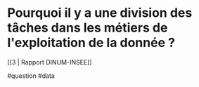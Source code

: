# Pourquoi il y a une division des tâches dans les métiers de l'exploitation de la  donnée ?

[[3 | Rapport DINUM-INSEE]]

#question #data 